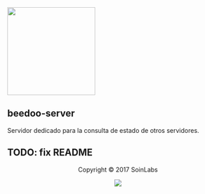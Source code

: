 <!-- ![Banner](http://pre05.deviantart.net/feec/th/pre/f/2013/265/9/6/bee_doo_by_draco_glaciena-d6nf79h.jpg) -->
<img src="http://pre05.deviantart.net/feec/th/pre/f/2013/265/9/6/bee_doo_by_draco_glaciena-d6nf79h.jpg" width="200" height="200"/>

## beedoo-server
Servidor dedicado para la consulta de estado de otros servidores.
## TODO: fix README

<p align="center">
	Copyright &copy; 2017 SoinLabs
</p>
<p align="center">
	<a href="http://www.apache.org/licenses/LICENSE-2.0">
		<img src="https://img.shields.io/badge/License-Apache_2.0-blue.svg"/>
	</a>
</p>